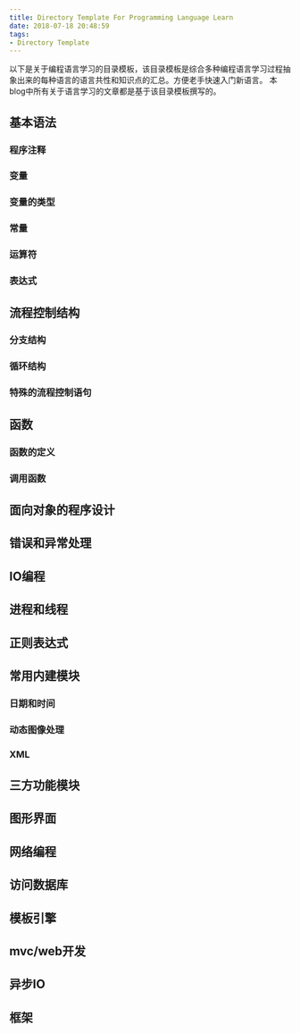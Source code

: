 ```yaml
---
title: Directory Template For Programming Language Learn
date: 2018-07-18 20:48:59
tags:
- Directory Template
---
```


以下是关于编程语言学习的目录模板，该目录模板是综合多种编程语言学习过程抽象出来的每种语言的语言共性和知识点的汇总。方便老手快速入门新语言。
本blog中所有关于语言学习的文章都是基于该目录模板撰写的。

## 基本语法

### 程序注释

### 变量

### 变量的类型

### 常量

### 运算符

### 表达式

## 流程控制结构

### 分支结构

### 循环结构

### 特殊的流程控制语句

## 函数

### 函数的定义

### 调用函数

## 面向对象的程序设计

## 错误和异常处理

## IO编程

## 进程和线程

## 正则表达式

## 常用内建模块

### 日期和时间

### 动态图像处理

### XML

## 三方功能模块

## 图形界面

## 网络编程

## 访问数据库

## 模板引擎

## mvc/web开发

## 异步IO

## 框架
